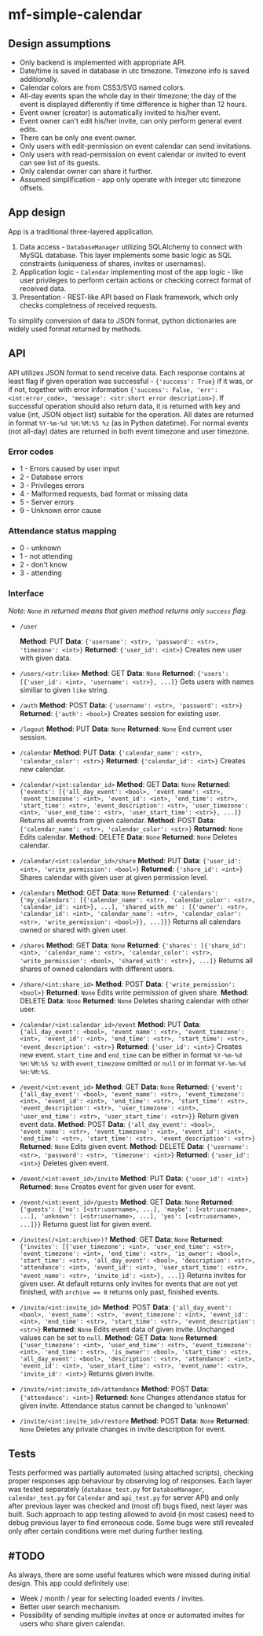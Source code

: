 # mf-simple-calendar

## Design assumptions

* Only backend is implemented with appropriate API.
* Date/time is saved in database in utc timezone. Timezone info is saved additionally.
* Calendar colors are from CSS3/SVG named colors.
* All-day events span the whole day in their timezone; the day of the event is displayed differently if time difference is higher than 12 hours.
* Event owner (creator) is automatically invited to his/her event.
* Event owner can't edit his/her invite, can only perform general event edits.
* There can be only one event owner.
* Only users with edit-permission on event calendar can send invitations.
* Only users with read-permission on event calendar or invited to event can see list of its guests.
* Only calendar owner can share it further.
* Assumed simplification - app only operate with integer utc timezone offsets.

## App design

App is a traditional three-layered application.

1. Data access - `DatabaseManager` utilizing SQLAlchemy to connect with MySQL database. This layer implements some basic logic as SQL constraints (uniqueness of shares, invites or usernames).
2. Application logic - `Calendar` implementing most of the app logic - like user privileges to perform certain actions or checking correct format of received data.
3. Presentation - REST-like API based on Flask framework, which only checks completness of received requests.

To simplify conversion of data to JSON format, python dictionaries are widely used format returned by methods.

## API

API utilizes JSON format to send receive data. Each response contains at least flag if given operation was successful - `{'success': True}` if it was, or if not, together with error information `{'success': False, 'err': <int:error_code>, 'message': <str:short error description>}`. If successful operation should also return data, it is returned with key and value (int, JSON object list) suitable for the operation.
All dates are returned in format `%Y-%m-%d %H:%M:%S %z` (as in Python datetime). For normal events (not all-day) dates are returned in both event timezone and user timezone.

### Error codes

* 1 - Errors caused by user input
* 2 - Database errors
* 3 - Privileges errors
* 4 - Malformed requests, bad format or missing data
* 5 - Server errors
* 9 - Unknown error cause

### Attendance status mapping

* 0 - unknown
* 1 - not attending
* 2 - don't know
* 3 - attending

### Interface

*Note: `None` in returned means that given method returns only `success` flag.*

* `/user`

   **Method**: PUT
   **Data**: `{'username': <str>, 'password': <str>, 'timezone': <int>}`
   **Returned**: `{'user_id': <int>}`
   Creates new user with given data.
* `/users/<str:like>`
   **Method**: GET
   **Data**: `None`
   **Returned**: `{'users': [{'user_id': <int>, 'username': <str>}, ...]}`
   Gets users with names similiar to given `like` string.
* `/auth`
   **Method**: POST
   **Data**: `{'username': <str>, 'password': <str>}`
   **Returned**: `{'auth': <bool>}`
   Creates session for existing user.
* `/logout`
   **Method**: PUT
   **Data**: `None`
   **Returned**: `None`
   End current user session.
* `/calendar`
   **Method**: PUT
   **Data**: `{'calendar_name': <str>, 'calendar_color': <str>}`
   **Returned**: `{'calendar_id': <int>}`
   Creates new calendar.
* `/calendar/<int:calendar_id>`
   **Method**: GET
   **Data**: `None`
   **Returned**: `{'events': [{'all_day_event': <bool>, 'event_name': <str>, 'event_timezone': <int>, 'event_id': <int>, 'end_time': <str>, 'start_time': <str>, 'event_description': <str>, 'user_timezone': <int>, 'user_end_time': <str>, 'user_start_time': <str>}, ...]}`
   Returns all events from given calendar.
   **Method**: POST
   **Data**: `{'calendar_name': <str>, 'calendar_color': <str>}`
   **Returned**: `None`
   Edits calendar.
   **Method**: DELETE
   **Data**: `None`
   **Returned**: `None`
   Deletes calendar.
* `/calendar/<int:calendar_id>/share`
   **Method**: PUT
   **Data**: `{'user_id': <int>, 'write_permission': <bool>}`
   **Returned**: `{'share_id': <int>}`
   Shares calendar with given user at given permission level.
* `/calendars`
   **Method**: GET
   **Data**: `None`
   **Returned**: `{'calendars': {'my_calendars': [{'calendar_name': <str>, 'calendar_color': <str>, 'calendar_id': <int>}, ...], 'shared_with_me' : [{'owner': <str>, 'calendar_id': <int>, 'calendar_name': <str>, 'calendar_color': <str>, 'write_permission': <bool>}}, ...]}}`
   Returns all calendars owned or shared with given user.
* `/shares`
   **Method**: GET
   **Data**: `None`
   **Returned**: `{'shares': [{'share_id': <int>, 'calendar_name': <str>, 'calendar_color': <str>, 'write_permission': <bool>, 'shared_with': <str>}, ...]}`
   Returns all shares of owned calendars with different users.
* `/share/<int:share_id>`
   **Method**: POST
   **Data**: `{'write_permission': <bool>}`
   **Returned**: `None`
   Edits write permission of given share.
   **Method**: DELETE
   **Data**: `None`
   **Returned**: `None`
   Deletes sharing calendar with other user.
* `/calendar/<int:calendar_id>/event`
   **Method**: PUT
   **Data**: `{'all_day_event': <bool>, 'event_name': <str>, 'event_timezone': <int>, 'event_id': <int>, 'end_time': <str>, 'start_time': <str>, 'event_description': <str>}`
   **Returned**: `{'user_id': <int>}`
   Creates new event. `start_time` and `end_time` can be either in format `%Y-%m-%d %H:%M:%S %z` with `event_timezone` omitted or `null` or in format `%Y-%m-%d %H:%M:%S`.
* `/event/<int:event_id>`
   **Method**: GET
   **Data**: `None`
   **Returned**: `{'event': {'all_day_event': <bool>, 'event_name': <str>, 'event_timezone': <int>, 'event_id': <int>, 'end_time': <str>, 'start_time': <str>, 'event_description': <str>, 'user_timezone': <int>, 'user_end_time': <str>, 'user_start_time': <str>}}`
   Return given event data.
   **Method**: POST
   **Data**: `{'all_day_event': <bool>, 'event_name': <str>, 'event_timezone': <int>, 'event_id': <int>, 'end_time': <str>, 'start_time': <str>, 'event_description': <str>}`
   **Returned**: `None`
   Edits given event.
   **Method**: DELETE
   **Data**: `{'username': <str>, 'password': <str>, 'timezone': <int>}`
   **Returned**: `{'user_id': <int>}`
   Deletes given event.
* `/event/<int:event_id>/invite`
   **Method**: PUT
   **Data**: `{'user_id': <int>}`
   **Returned**: `None`
   Creates event for given user for event.
* `/event/<int:event_id>/guests`
   **Method**: GET
   **Data**: `None`
   **Returned**: `{'guests': {'no': [<str:username>, ...], 'maybe': [<str:username>, ...], 'unknown': [<str:username>, ...], 'yes': [<str:username>, ...]}}`
   Returns guest list for given event.
* `/invites(/<int:archive>)?`
   **Method**: GET
   **Data**: `None`
   **Returned**: `{'invites': [{'user_timezone': <int>, 'user_end_time': <str>, 'event_timezone': <int>, 'end_time': <str>, 'is_owner': <bool>, 'start_time': <str>, 'all_day_event': <bool>, 'description': <str>, 'attendance': <int>, 'event_id': <int>, 'user_start_time': <str>, 'event_name': <str>, 'invite_id': <int>}, ...]}`
   Returns invites for given user. At default returns only invites for events that are not yet finished, with `archive == 0` returns only past, finished events.
* `/invite/<int:invite_id>`
   **Method**: POST
   **Data**: `{'all_day_event': <bool>, 'event_name': <str>, 'event_timezone': <int>, 'event_id': <int>, 'end_time': <str>, 'start_time': <str>, 'event_description': <str>}`
   **Returned**: `None`
   Edits event data of given invite. Unchanged values can be set to `null`.
   **Method**: GET
   **Data**: `None`
   **Returned**: `{'user_timezone': <int>, 'user_end_time': <str>, 'event_timezone': <int>, 'end_time': <str>, 'is_owner': <bool>, 'start_time': <str>, 'all_day_event': <bool>, 'description': <str>, 'attendance': <int>, 'event_id': <int>, 'user_start_time': <str>, 'event_name': <str>, 'invite_id': <int>}`
   Returns given invite.
* `/invite/<int:invite_id>/attendance`
   **Method**: POST
   **Data**: `{'attendance': <int>}`
   **Returned**: `None`
   Changes attendance status for given invite. Attendance status cannot be changed to 'unknown'
* `/invite/<int:invite_id>/restore`
   **Method**: POST
   **Data**: `None`
   **Returned**: `None`
   Deletes any private changes in invite description for event.

## Tests

Tests performed was partially automated (using attached scripts), checking proper responses app behaviour by observing log of responses. Each layer was tested separately (`database_test.py` for `DatabseManager`, `calendar_test.py` for `Calendar` and `api_test.py` for server API) and only after previous layer was checked and (most of) bugs fixed, next layer was built.
Such approach to app testing allowed to avoid (in most cases) need to debug previous layer to find erroneous code. Some bugs were still revealed only after certain conditions were met during further testing. 

## \#TODO

As always, there are some useful features which were missed during initial design. This app could definitely use:

* Week / month / year for selecting loaded events / invites.
* Better user search mechanism.
* Possibility of sending multiple invites at once or automated invites for users who share given calendar.
